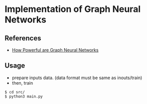 # Implementation of Graph Neural Networks
## References
- [How Powerful are Graph Neural Networks](https://openreview.net/pdf?id=ryGs6iA5Km)

## Usage

- prepare inputs data. (data format must be same as inouts/train)
- then, train

```
$ cd src/
$ python3 main.py
```


